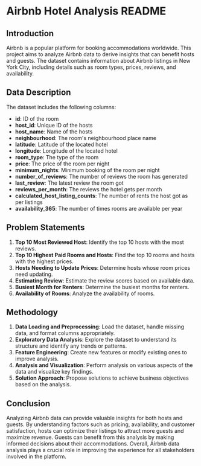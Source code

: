 # Airbnb Hotel Analysis README

## Introduction
Airbnb is a popular platform for booking accommodations worldwide. This project aims to analyze Airbnb data to derive insights that can benefit hosts and guests. The dataset contains information about Airbnb listings in New York City, including details such as room types, prices, reviews, and availability.

## Data Description
The dataset includes the following columns:
- **id**: ID of the room
- **host_id**: Unique ID of the hosts
- **host_name**: Name of the hosts
- **neighbourhood**: The room's neighbourhood place name
- **latitude**: Latitude of the located hotel
- **longitude**: Longitude of the located hotel
- **room_type**: The type of the room
- **price**: The price of the room per night
- **minimum_nights**: Minimum booking of the room per night
- **number_of_reviews**: The number of reviews the room has generated
- **last_review**: The latest review the room got
- **reviews_per_month**: The reviews the hotel gets per month
- **calculated_host_listing_counts**: The number of rents the host got as per listings
- **availability_365**: The number of times rooms are available per year

## Problem Statements
1. **Top 10 Most Reviewed Host**: Identify the top 10 hosts with the most reviews.
2. **Top 10 Highest Paid Rooms and Hosts**: Find the top 10 rooms and hosts with the highest prices.
3. **Hosts Needing to Update Prices**: Determine hosts whose room prices need updating.
4. **Estimating Review**: Estimate the review scores based on available data.
5. **Busiest Month for Renters**: Determine the busiest months for renters.
6. **Availability of Rooms**: Analyze the availability of rooms.

## Methodology
1. **Data Loading and Preprocessing**: Load the dataset, handle missing data, and format columns appropriately.
2. **Exploratory Data Analysis**: Explore the dataset to understand its structure and identify any trends or patterns.
3. **Feature Engineering**: Create new features or modify existing ones to improve analysis.
4. **Analysis and Visualization**: Perform analysis on various aspects of the data and visualize key findings.
5. **Solution Approach**: Propose solutions to achieve business objectives based on the analysis.

## Conclusion
Analyzing Airbnb data can provide valuable insights for both hosts and guests. By understanding factors such as pricing, availability, and customer satisfaction, hosts can optimize their listings to attract more guests and maximize revenue. Guests can benefit from this analysis by making informed decisions about their accommodations. Overall, Airbnb data analysis plays a crucial role in improving the experience for all stakeholders involved in the platform.
